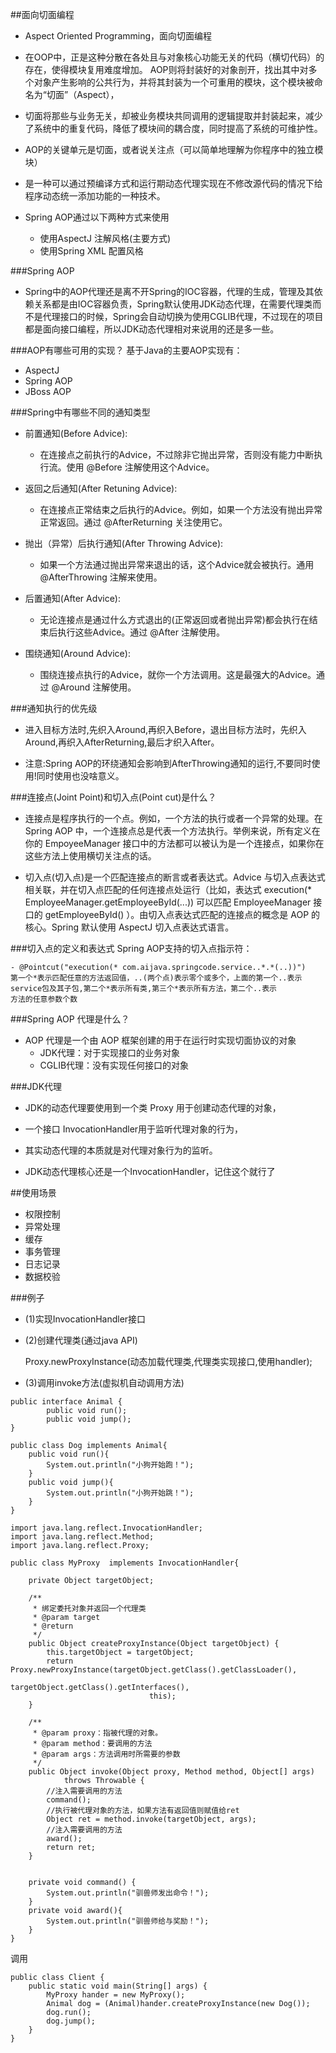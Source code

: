 ##面向切面编程
- Aspect Oriented Programming，面向切面编程
- 在OOP中，正是这种分散在各处且与对象核心功能无关的代码（横切代码）的存在，使得模块复用难度增加。
AOP则将封装好的对象剖开，找出其中对多个对象产生影响的公共行为，并将其封装为一个可重用的模块，这个模块被命名为“切面”（Aspect），
- 切面将那些与业务无关，却被业务模块共同调用的逻辑提取并封装起来，减少了系统中的重复代码，降低了模块间的耦合度，同时提高了系统的可维护性。
- AOP的关键单元是切面，或者说关注点（可以简单地理解为你程序中的独立模块）
- 是一种可以通过预编译方式和运行期动态代理实现在不修改源代码的情况下给程序动态统一添加功能的一种技术。

- Spring AOP通过以下两种方式来使用
    - 使用AspectJ 注解风格(主要方式)
    - 使用Spring XML 配置风格

###Spring AOP
- Spring中的AOP代理还是离不开Spring的IOC容器，代理的生成，管理及其依赖关系都是由IOC容器负责，Spring默认使用JDK动态代理，在需要代理类而不是代理接口的时候，Spring会自动切换为使用CGLIB代理，不过现在的项目都是面向接口编程，所以JDK动态代理相对来说用的还是多一些。

###AOP有哪些可用的实现？
基于Java的主要AOP实现有：

- AspectJ
- Spring AOP
- JBoss AOP

###Spring中有哪些不同的通知类型
- 前置通知(Before Advice): 
    - 在连接点之前执行的Advice，不过除非它抛出异常，否则没有能力中断执行流。使用 @Before 注解使用这个Advice。

- 返回之后通知(After Retuning Advice): 
    - 在连接点正常结束之后执行的Advice。例如，如果一个方法没有抛出异常正常返回。通过 @AfterReturning 关注使用它。

- 抛出（异常）后执行通知(After Throwing Advice): 
    - 如果一个方法通过抛出异常来退出的话，这个Advice就会被执行。通用 @AfterThrowing 注解来使用。

- 后置通知(After Advice): 
    - 无论连接点是通过什么方式退出的(正常返回或者抛出异常)都会执行在结束后执行这些Advice。通过 @After 注解使用。

- 围绕通知(Around Advice): 
    - 围绕连接点执行的Advice，就你一个方法调用。这是最强大的Advice。通过 @Around 注解使用。

###通知执行的优先级
- 进入目标方法时,先织入Around,再织入Before，退出目标方法时，先织入Around,再织入AfterReturning,最后才织入After。

- 注意:Spring AOP的环绕通知会影响到AfterThrowing通知的运行,不要同时使用!同时使用也没啥意义。

###连接点(Joint Point)和切入点(Point cut)是什么？
- 连接点是程序执行的一个点。例如，一个方法的执行或者一个异常的处理。在 Spring AOP 中，一个连接点总是代表一个方法执行。举例来说，所有定义在你的 EmpoyeeManager 接口中的方法都可以被认为是一个连接点，如果你在这些方法上使用横切关注点的话。

- 切入点(切入点)是一个匹配连接点的断言或者表达式。Advice 与切入点表达式相关联，并在切入点匹配的任何连接点处运行（比如，表达式 execution(* EmployeeManager.getEmployeeById(...)) 可以匹配 EmployeeManager 接口的 getEmployeeById() ）。由切入点表达式匹配的连接点的概念是 AOP 的核心。Spring 默认使用 AspectJ 切入点表达式语言。

###切入点的定义和表达式
Spring AOP支持的切入点指示符：
```aidl
- @Pointcut("execution(* com.aijava.springcode.service..*.*(..))")
第一个*表示匹配任意的方法返回值，..(两个点)表示零个或多个，上面的第一个..表示service包及其子包,第二个*表示所有类,第三个*表示所有方法，第二个..表示
方法的任意参数个数
```

###Spring AOP 代理是什么？
- AOP 代理是一个由 AOP 框架创建的用于在运行时实现切面协议的对象
    - JDK代理：对于实现接口的业务对象
    - CGLIB代理：没有实现任何接口的对象

###JDK代理
- JDK的动态代理要使用到一个类 Proxy 用于创建动态代理的对象，

- 一个接口 InvocationHandler用于监听代理对象的行为，

- 其实动态代理的本质就是对代理对象行为的监听。

- JDK动态代理核心还是一个InvocationHandler，记住这个就行了

##使用场景
- 权限控制
- 异常处理
- 缓存
- 事务管理
- 日志记录
- 数据校验

###例子
- (1)实现InvocationHandler接口
  
- (2)创建代理类(通过java API)
  
  Proxy.newProxyInstance(动态加载代理类,代理类实现接口,使用handler);
  
- (3)调用invoke方法(虚拟机自动调用方法)


```$xslt
public interface Animal {
        public void run();
        public void jump();
}
    
public class Dog implements Animal{
    public void run(){
        System.out.println("小狗开始跑！");
    }    
    public void jump(){
        System.out.println("小狗开始跳！");
    }        
}
```

```$xslt
import java.lang.reflect.InvocationHandler;
import java.lang.reflect.Method;
import java.lang.reflect.Proxy;

public class MyProxy  implements InvocationHandler{

    private Object targetObject;
    
    /** 
     * 绑定委托对象并返回一个代理类 
     * @param target 
     * @return 
     */  
    public Object createProxyInstance(Object targetObject) {
        this.targetObject = targetObject;        
        return Proxy.newProxyInstance(targetObject.getClass().getClassLoader(), 
                               targetObject.getClass().getInterfaces(), 
                               this);
    }
    
    /**
     * @param proxy：指被代理的对象。
     * @param method：要调用的方法
     * @param args：方法调用时所需要的参数 
     */    
    public Object invoke(Object proxy, Method method, Object[] args)
            throws Throwable {
        //注入需要调用的方法
        command();        
        //执行被代理对象的方法，如果方法有返回值则赋值给ret
        Object ret = method.invoke(targetObject, args);
        //注入需要调用的方法
        award();
        return ret;
    }
    
    
    private void command() {
        System.out.println("驯兽师发出命令！");
    }
    private void award(){
        System.out.println("驯兽师给与奖励！");
    }
}
```

调用

```$xslt
public class Client {
    public static void main(String[] args) {
        MyProxy hander = new MyProxy();
        Animal dog = (Animal)hander.createProxyInstance(new Dog());
        dog.run();
        dog.jump();
    }
}
```

